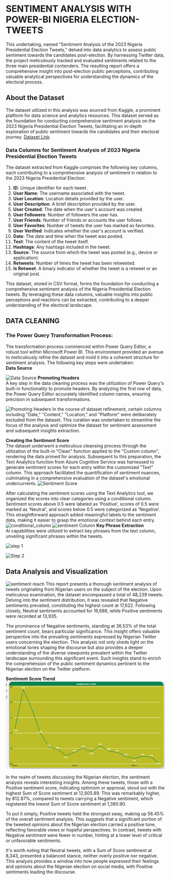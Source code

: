 # SENTIMENT ANALYSIS WITH POWER-BI NIGERIA ELECTION-TWEETS
This undertaking, named "Sentiment Analysis of the 2023 Nigeria Presidential Election Tweets," delved into data analytics to assess public sentiment towards the candidates post-election. By harnessing Twitter data, the project meticulously tracked and evaluated sentiments related to the three main presidential contenders. The resulting report offers a comprehensive insight into post-election public perceptions, contributing valuable analytical perspectives for understanding the dynamics of the electoral process.

## About the Dataset

The dataset utilized in this analysis was sourced from Kaggle, a prominent platform for data science and analytics resources. This dataset served as the foundation for conducting comprehensive sentiment analysis on the 2023 Nigeria Presidential Election Tweets, facilitating an in-depth exploration of public sentiment towards the candidates and their electoral journey.
[Dataset Link](https://www.kaggle.com/datasets/gpreda/nigerian-presidential-election-2023-tweets)

### Data Columns for Sentiment Analysis of 2023 Nigeria Presidential Election Tweets

The dataset extracted from Kaggle comprises the following key columns, each contributing to a comprehensive analysis of sentiment in relation to the 2023 Nigeria Presidential Election:

1. **ID**: Unique identifier for each tweet.
2. **User Name**: The username associated with the tweet.
3. **User Location**: Location details provided by the user.
4. **User Description**: A brief description provided by the user.
5. **User Created**: The date when the user's account was created.
6. **User Followers**: Number of followers the user has.
7. **User Friends**: Number of friends or accounts the user follows.
8. **User Favorites**: Number of tweets the user has marked as favorites.
9. **User Verified**: Indicates whether the user's account is verified.
10. **Date**: The date and time when the tweet was posted.
11. **Text**: The content of the tweet itself.
12. **Hashtags**: Any hashtags included in the tweet.
13. **Source**: The source from which the tweet was posted (e.g., device or application).
14. **Retweets**: Number of times the tweet has been retweeted.
15. **Is Retweet**: A binary indicator of whether the tweet is a retweet or an original post.

This dataset, stored in CSV format, forms the foundation for conducting a comprehensive sentiment analysis of the Nigeria Presidential Election tweets. By leveraging these data columns, valuable insights into public perceptions and reactions can be extracted, contributing to a deeper understanding of the electoral landscape.

## DATA CLEANING
### The Power Query Transformation Process:

The transformation process commenced within Power Query Editor, a robust tool within Microsoft Power BI. This environment provided an avenue to meticulously refine the dataset and mold it into a coherent structure for sentiment analysis. The following key steps were undertaken:   
**Data Source**

![Data Source](https://github.com/Ainaganiu/SENTIMENT-ANALYSIS-WITH-POWER-BI-NIGERIA-ELECTION-TWEETS-/blob/main/Picture/SOURCE.png)
**Promoting Headers**   
 A key step in the data cleaning process was the utilization of Power Query's built-in functionality to promote headers. By analyzing the first row of data, the Power Query Editor accurately identified column names, ensuring precision in subsequent transformations.
 
 ![Promoting Headers](https://github.com/Ainaganiu/SENTIMENT-ANALYSIS-WITH-POWER-BI-NIGERIA-ELECTION-TWEETS-/blob/main/Picture/SOURCE.png)
 In the course of dataset refinement, certain columns including "Date," "Content," "Location," and "Platform" were deliberately excluded from the dataset. This curation was undertaken to streamline the focus of the analysis and optimize the dataset for sentiment assessment and subsequent insights extraction.

 **Creating the Sentiment Score**   
 The dataset underwent a meticulous cleansing process through the utilization of the built-in "Clean" function applied to the  "Custom column", rendering the data primed for analysis. Subsequent to this preparation, the Text Analytics function from Azure Cognitive Service was harnessed to generate sentiment scores for each entry within the customized "Text" column. This approach facilitated the quantification of sentiment nuances, culminating in a comprehensive evaluation of the dataset's emotional undercurrents.
 ![Sentiment Score](https://github.com/Ainaganiu/SENTIMENT-ANALYSIS-WITH-POWER-BI-NIGERIA-ELECTION-TWEETS-/blob/main/Picture/score_sentiment.png)

 After calculating the sentiment scores using the Text Analytics tool, we organized the scores into clear categories using a conditional column. Sentiment scores above 0.5 were labeled as 'Positive', scores of 0.5 were marked as 'Neutral', and scores below 0.5 were categorized as 'Negative'. This straightforward approach added meaningful labels to the sentiment data, making it easier to grasp the emotional context behind each entry.
![conditional_column](https://github.com/Ainaganiu/SENTIMENT-ANALYSIS-WITH-POWER-BI-NIGERIA-ELECTION-TWEETS-/blob/main/Picture/conditional_sentiments.png)
![sentiment Column](https://github.com/Ainaganiu/SENTIMENT-ANALYSIS-WITH-POWER-BI-NIGERIA-ELECTION-TWEETS-/blob/main/Picture/sentiment_column_table.png)
**Key Phrase Extraction**   
AI capabilities were utilized to extract key phrases from the text column, unveiling significant phrases within the tweets.

![step 1](https://github.com/Ainaganiu/SENTIMENT-ANALYSIS-WITH-POWER-BI-NIGERIA-ELECTION-TWEETS-/blob/main/Picture/extract_key_phrase_step.png)

![Step 2](https://github.com/Ainaganiu/SENTIMENT-ANALYSIS-WITH-POWER-BI-NIGERIA-ELECTION-TWEETS-/blob/main/Picture/extract_key_phrase.png)

## Data Analysis and Visualization
![sentiment reach](https://github.com/Ainaganiu/SENTIMENT-ANALYSIS-WITH-POWER-BI-NIGERIA-ELECTION-TWEETS-/blob/main/Picture/sentiment_by_reach.png)
This report presents a thorough sentiment analysis of tweets originating from Nigerian users on the subject of the election. Upon meticulous examination, the dataset encompassed a total of 48,239 tweets. Delving into the sentiment distribution, it was revealed that Negative sentiments prevailed, constituting the highest count at 17,622. Following closely, Neutral sentiments accounted for 16,686, while Positive sentiments were recorded at 13,935.

The prominence of Negative sentiments, standing at 36.53% of the total sentiment count, bears particular significance. This insight offers valuable perspective into the prevailing sentiments expressed by Nigerian Twitter users concerning the election. This analysis not only sheds light on the emotional tones shaping the discourse but also provides a deeper understanding of the diverse viewpoints prevalent within the Twitter landscape surrounding this significant event. Such insights stand to enrich the comprehension of the public sentiment dynamics pertinent to the Nigerian election on the Twitter platform.

**Sentiment Score Trend**   
![Score Trend](https://github.com/Ainaganiu/SENTIMENT-ANALYSIS-WITH-POWER-BI-NIGERIA-ELECTION-TWEETS/blob/main/Picture/sent_score_trend.png)

In the realm of tweets discussing the Nigerian election, the sentiment analysis reveals interesting insights. Among these tweets, those with a Positive sentiment score, indicating optimism or approval, stood out with the highest Sum of Score sentiment at 12,605.89. This was remarkably higher, by 812.87%, compared to tweets carrying a Negative sentiment, which registered the lowest Sum of Score sentiment at 1,380.90.

To put it simply, Positive tweets held the strongest sway, making up 56.45% of the overall sentiment analysis. This suggests that a significant portion of the tweeted opinions about the Nigerian election carried a positive tone, reflecting favorable views or hopeful perspectives. In contrast, tweets with Negative sentiment were fewer in number, hinting at a lower level of critical or unfavorable sentiments.

It's worth noting that Neutral tweets, with a Sum of Score sentiment at 8,343, presented a balanced stance, neither overly positive nor negative. This analysis provides a window into how people expressed their feelings and opinions about the Nigerian election on social media, with Positive sentiments leading the discourse.
